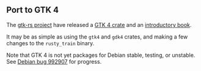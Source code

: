 ## Port to GTK 4

The [gtk-rs project](https://gtk-rs.org/) have released a [GTK 4 crate](https://crates.io/crates/gtk4) and an [introductory book](https://gtk-rs.org/gtk4-rs/stable/latest/book/).

It may be as simple as using the `gtk4` and `gdk4` crates, and making a few changes to the `rusty_train` binary.

Note that GTK 4 is not yet packages for Debian stable, testing, or unstable.
See [Debian bug 992907](https://bugs.debian.org/cgi-bin/bugreport.cgi?bug=992907) for progress.

